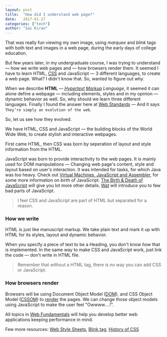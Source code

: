 ```yaml
---
layout: post
title:  "How did I understand web page?"
date:   2017-01-27
categories: ["tech"]
author: "Sai Kiran"
---
```


That was really fun viewing my own image, using *marquee* and *blink* tags with both text and images 
in a web page, during the early days of college education.

But few years later, in my undergraduate course, I was trying to understand &mdash; 
how we write web pages and &mdash; how browsers render them.
It seemed I have to learn HTML, [CSS][] and JavaScript &mdash; 3 different 
languages, to create a web page. What? I didn't know that. So, wanted to 
figure out *why*.

When we describe **HTML** &mdash; *[Hypertext][] [Markup][] Language*, it 
seemed it can alone define a webpage &mdash; including elements, styles and 
in my opinion &mdash; dynamic behavior as well.
So, why should we learn three different languages. Finally I found the answer 
here at [Web Standards][] &mdash; And it says `They’re simply an evolution of the web`.

So, let us see how they evolved.

We have HTML, CSS and JavaScript &mdash; the building blocks of 
the World Wide Web, to create stylish and interactive webpages.

First came HTML, then CSS was born by seperation of layout and style information from the HTML.


JavaScript was born to provide interactivity to the web pages. It is mainly used for 
DOM manipulations &mdash; Changing web page's content, style and layout based on user's 
interaction. It was intended for tasks, for which Java was too heavy.
Check out [Virtual Machines, JavaScript and Assembler][Scott Hanselman, "Virtual Machines, JavaScript and Assembler" - Fluent 2014 Keynote], 
for some more information on *birth* of JavaScript. [The Birth & Death of JavaScript][]  will give 
you lot more other details. [Wat][] will introduce you to few bad parts of JavaScript.

> I feel CSS and JavaScript are part of HTML but separated for a reason. 


### How we write

HTML is just like manuscript markup.
We take plain text and mark it up with HTML for its styles, layout and dynamic behavior. 

When you specify a piece of text to be a Heading, you don't know *how* that is implemented. In the 
same way to make CSS and JavaScript work, just link the code &mdash; don't write in HTML file.

> Remember that without a HTML tag, there is no way you can add CSS or JavaScript.

### How browsers render

Browsers will be using Document Object Model ([DOM][]), and CSS Object Model ([CSSOM][]) 
to [render][Page rendering] the pages. We can change those object models using JavaScript to make 
the user feel "Owwww....!".    

All topics in [Web Fundamentals][] will help you develop better web applications keeping 
performance in mind.

Few more resources: [Web Style Sheets](https://www.w3.org/Style/), [Blink tag](https://www.w3.org/Style/customdtd), [History of CSS](https://www.w3.org/Style/LieBos2e/history/Overview.html)


[Hypertext]: https://www.w3.org/WhatIs.html
[Markup]: https://en.wikipedia.org/wiki/Markup_language#Etymology_and_origin
[Web Standards]: https://www.w3.org/wiki/The_web_standards_model_-_HTML_CSS_and_JavaScript
[CSS]: https://www.w3.org/Style/LieBos2e/history/Overview.html
[CSS Timeline]: https://www.w3.org/Style/CSS20/
[CSS History]: https://www.w3.org/Style/CSS20/history.html

[DOM]: https://www.w3.org/TR/DOM-Level-2-Core/introduction.html
[CSSOM]: https://varvy.com/performance/cssom.html
[Page rendering]: https://developers.google.com/web/fundamentals/performance/critical-rendering-path/render-tree-construction
[Scott Hanselman, "Virtual Machines, JavaScript and Assembler" - Fluent 2014 Keynote]: https://www.youtube.com/watch?v=UzyoT4DziQ4&feature=youtu.be
[Web Fundamentals]: https://developers.google.com/web/fundamentals/
[Wat]: https://www.destroyallsoftware.com/talks/wat
[The Birth & Death of JavaScript]: https://www.destroyallsoftware.com/talks/the-birth-and-death-of-javascript

<!--Webpage is marked up using tags-->

<!--You specify `what` in HTML and `how` in CSS and JavaScript, depending on the what you are -->
<!--trying to do: styling and layout, or behavior. Sometimes we tend to write CSS and/or JavaScript in HTML file.--> 
<!--It seems OK &mdash; but not. Because rather than *what* you are specifying *how*. -->
<!--Then, the file will be clumsy with *what* and *how*.-->